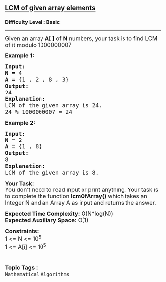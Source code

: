 <h2><a href="https://practice.geeksforgeeks.org/problems/lcm-of-given-array-elements3919/1?page=1&sortBy=submissions&searchQuery=lcm">LCM of given array elements</a></h2><h3>Difficulty Level : Basic</h3><hr><div class="problems_problem_content__Xm_eO"><p><span style="font-size:18px">Given an array <strong>A[ ]</strong>&nbsp;of <strong>N</strong>&nbsp;numbers, your task is to find&nbsp;LCM of it modulo 1000000007</span></p>

<p><span style="font-size:18px"><strong>Example 1:</strong> </span></p>

<pre><span style="font-size:18px"><strong>Input:</strong>
<strong>N =</strong> 4
<strong>A = </strong>{1 , 2 , 8 , 3}
<strong>Output:</strong>
24
<strong>Explanation:</strong>
LCM of the given array is 24.</span>
<span style="font-size:18px">24 % 1000000007 = 24</span></pre>

<p><span style="font-size:18px"><strong>Example 2:</strong> </span></p>

<pre><span style="font-size:18px"><strong>Input:</strong>
<strong>N =</strong> 2
<strong>A = </strong>{1 , 8}
<strong>Output:</strong>
8
<strong>Explanation:</strong>
LCM of the given array is 8.</span>
</pre>

<p><span style="font-size:18px"><strong>Your Task:</strong><br>
You don't need to read input or print anything. Your task is to complete the function <strong>lcmOfArray()</strong> which takes an Integer N and an Array A as input and returns the answer.</span></p>

<p><span style="font-size:18px"><strong>Expected Time Complexity:</strong> O(N*log(N))<br>
<strong>Expected Auxiliary Space:</strong> O(1)</span></p>

<p><span style="font-size:18px"><strong>Constraints:</strong><br>
1 &lt;= N &lt;= 10<sup>5</sup><br>
1 &lt;= A[i] &lt;= 10<sup>5</sup></span></p>
</div><br><p><span style=font-size:18px><strong>Topic Tags : </strong><br><code>Mathematical</code>&nbsp;<code>Algorithms</code>&nbsp;